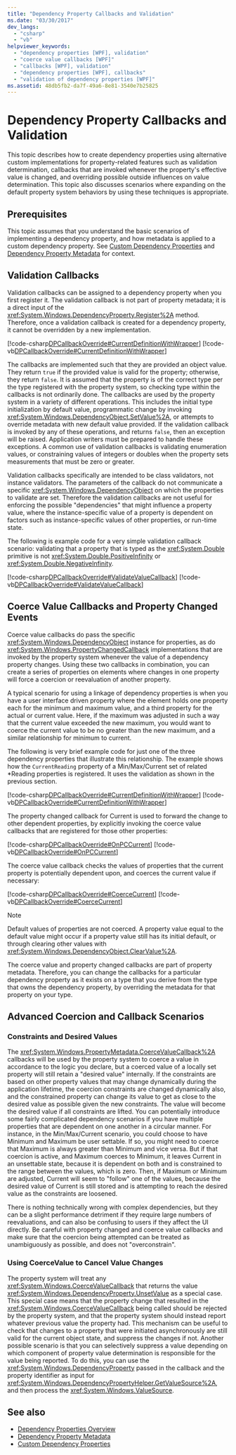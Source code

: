 ```yaml
---
title: "Dependency Property Callbacks and Validation"
ms.date: "03/30/2017"
dev_langs: 
  - "csharp"
  - "vb"
helpviewer_keywords: 
  - "dependency properties [WPF], validation"
  - "coerce value callbacks [WPF]"
  - "callbacks [WPF], validation"
  - "dependency properties [WPF], callbacks"
  - "validation of dependency properties [WPF]"
ms.assetid: 48db5fb2-da7f-49a6-8e81-3540e7b25825
---
```

# Dependency Property Callbacks and Validation
This topic describes how to create dependency properties using alternative custom implementations for property-related features such as validation determination, callbacks that are invoked whenever the property's effective value is changed, and overriding possible outside influences on value determination. This topic also discusses scenarios where expanding on the default property system behaviors by using these techniques is appropriate.  

<a name="prerequisites"></a>   
## Prerequisites  
 This topic assumes that you understand the basic scenarios of implementing a dependency property, and how metadata is applied to a custom dependency property. See [Custom Dependency Properties](custom-dependency-properties.md) and [Dependency Property Metadata](dependency-property-metadata.md) for context.  
  
<a name="Validation_Callbacks"></a>   
## Validation Callbacks  
 Validation callbacks can be assigned to a dependency property when you first register it. The validation callback is not part of property metadata; it is a direct input of the <xref:System.Windows.DependencyProperty.Register%2A> method. Therefore, once a validation callback is created for a dependency property, it cannot be overridden by a new implementation.  
  
 [!code-csharp[DPCallbackOverride#CurrentDefinitionWithWrapper](~/samples/snippets/csharp/VS_Snippets_Wpf/DPCallbackOverride/CSharp/SDKSampleLibrary/class1.cs#currentdefinitionwithwrapper)]
 [!code-vb[DPCallbackOverride#CurrentDefinitionWithWrapper](~/samples/snippets/visualbasic/VS_Snippets_Wpf/DPCallbackOverride/visualbasic/sdksamplelibrary/class1.vb#currentdefinitionwithwrapper)]  
  
 The callbacks are implemented such that they are provided an object value. They return `true` if the provided value is valid for the property; otherwise, they return `false`. It is assumed that the property is of the correct type per the type registered with the property system, so checking type within the callbacks is not ordinarily done. The callbacks are used by the property system in a variety of different operations. This includes the initial type initialization by default value, programmatic change by invoking <xref:System.Windows.DependencyObject.SetValue%2A>, or attempts to override metadata with new default value provided. If the validation callback is invoked by any of these operations, and returns `false`, then an exception will be raised. Application writers must be prepared to handle these exceptions. A common use of validation callbacks is validating enumeration values, or constraining values of integers or doubles when the property sets measurements that must be zero or greater.  
  
 Validation callbacks specifically are intended to be class validators, not instance validators. The parameters of the callback do not communicate a specific <xref:System.Windows.DependencyObject> on which the properties to validate are set. Therefore the validation callbacks are not useful for enforcing the possible "dependencies" that might influence a property value, where the instance-specific value of a property is dependent on factors such as instance-specific values of other properties, or run-time state.  
  
 The following is example code for a very simple validation callback scenario: validating that a property that is typed as the <xref:System.Double> primitive is not <xref:System.Double.PositiveInfinity> or <xref:System.Double.NegativeInfinity>.  
  
 [!code-csharp[DPCallbackOverride#ValidateValueCallback](~/samples/snippets/csharp/VS_Snippets_Wpf/DPCallbackOverride/CSharp/SDKSampleLibrary/class1.cs#validatevaluecallback)]
 [!code-vb[DPCallbackOverride#ValidateValueCallback](~/samples/snippets/visualbasic/VS_Snippets_Wpf/DPCallbackOverride/visualbasic/sdksamplelibrary/class1.vb#validatevaluecallback)]  
  
<a name="Coerce_Value_Callbacks_and_Property_Changed_Events"></a>   
## Coerce Value Callbacks and Property Changed Events  
 Coerce value callbacks do pass the specific <xref:System.Windows.DependencyObject> instance for properties, as do <xref:System.Windows.PropertyChangedCallback> implementations that are invoked by the property system whenever the value of a dependency property changes. Using these two callbacks in combination, you can create a series of properties on elements where changes in one property will force a coercion or reevaluation of another property.  
  
 A typical scenario for using a linkage of dependency properties is when you have a user interface driven property where the element holds one property each for the minimum and maximum value, and a third property for the actual or current value. Here, if the maximum was adjusted in such a way that the current value exceeded the new maximum, you would want to coerce the current value to be no greater than the new maximum, and a similar relationship for minimum to current.  
  
 The following is very brief example code for just one of the three dependency properties that illustrate this relationship. The example shows how the `CurrentReading` property of a Min/Max/Current set of related *Reading properties is registered. It uses the validation as shown in the previous section.  
  
 [!code-csharp[DPCallbackOverride#CurrentDefinitionWithWrapper](~/samples/snippets/csharp/VS_Snippets_Wpf/DPCallbackOverride/CSharp/SDKSampleLibrary/class1.cs#currentdefinitionwithwrapper)]
 [!code-vb[DPCallbackOverride#CurrentDefinitionWithWrapper](~/samples/snippets/visualbasic/VS_Snippets_Wpf/DPCallbackOverride/visualbasic/sdksamplelibrary/class1.vb#currentdefinitionwithwrapper)]  
  
 The property changed callback for Current is used to forward the change to other dependent properties, by explicitly invoking the coerce value callbacks that are registered for those other properties:  
  
 [!code-csharp[DPCallbackOverride#OnPCCurrent](~/samples/snippets/csharp/VS_Snippets_Wpf/DPCallbackOverride/CSharp/SDKSampleLibrary/class1.cs#onpccurrent)]
 [!code-vb[DPCallbackOverride#OnPCCurrent](~/samples/snippets/visualbasic/VS_Snippets_Wpf/DPCallbackOverride/visualbasic/sdksamplelibrary/class1.vb#onpccurrent)]  
  
 The coerce value callback checks the values of properties that the current property is potentially dependent upon, and coerces the current value if necessary:  
  
 [!code-csharp[DPCallbackOverride#CoerceCurrent](~/samples/snippets/csharp/VS_Snippets_Wpf/DPCallbackOverride/CSharp/SDKSampleLibrary/class1.cs#coercecurrent)]
 [!code-vb[DPCallbackOverride#CoerceCurrent](~/samples/snippets/visualbasic/VS_Snippets_Wpf/DPCallbackOverride/visualbasic/sdksamplelibrary/class1.vb#coercecurrent)]  
  
> [!NOTE]
> Default values of properties are not coerced. A property value equal to the default value might occur if a property value still has its initial default, or through clearing other values with <xref:System.Windows.DependencyObject.ClearValue%2A>.  
  
 The coerce value and property changed callbacks are part of property metadata. Therefore, you can change the callbacks for a particular dependency property as it exists on a type that you derive from the type that owns the dependency property, by overriding the metadata for that property on your type.  
  
<a name="Advanced"></a>   
## Advanced Coercion and Callback Scenarios  
  
### Constraints and Desired Values  
 The <xref:System.Windows.PropertyMetadata.CoerceValueCallback%2A> callbacks will be used by the property system to coerce a value in accordance to the logic you declare, but a coerced value of a locally set property will still retain a "desired value" internally. If the constraints are based on other property values that may change dynamically during the application lifetime, the coercion constraints are changed dynamically also, and the constrained property can change its value to get as close to the desired value as possible given the new constraints. The value will become the desired value if all constraints are lifted. You can potentially introduce some fairly complicated dependency scenarios if you have multiple properties that are dependent on one another in a circular manner. For instance, in the Min/Max/Current scenario, you could choose to have Minimum and Maximum be user settable. If so, you might need to coerce that Maximum is always greater than Minimum and vice versa. But if that coercion is active, and Maximum coerces to Minimum, it leaves Current in an unsettable state, because it is dependent on both and is constrained to the range between the values, which is zero. Then, if Maximum or Minimum are adjusted, Current will seem to "follow" one of the values, because the desired value of Current is still stored and is attempting to reach the desired value as the constraints are loosened.  
  
 There is nothing technically wrong with complex dependencies, but they can be a slight performance detriment if they require large numbers of reevaluations, and can also be confusing to users if they affect the UI directly. Be careful with property changed and coerce value callbacks and make sure that the coercion being attempted can be treated as unambiguously as possible, and does not "overconstrain".  
  
### Using CoerceValue to Cancel Value Changes  
 The property system will treat any <xref:System.Windows.CoerceValueCallback> that returns the value <xref:System.Windows.DependencyProperty.UnsetValue> as a special case. This special case means that the property change that resulted in the <xref:System.Windows.CoerceValueCallback> being called should be rejected by the property system, and that the property system should instead report whatever previous value the property had. This mechanism can be useful to check that changes to a property that were initiated asynchronously are still valid for the current object state, and suppress the changes if not. Another possible scenario is that you can selectively suppress a value depending on which component of property value determination is responsible for the value being reported. To do this, you can use the <xref:System.Windows.DependencyProperty> passed in the callback and the property identifier as input for <xref:System.Windows.DependencyPropertyHelper.GetValueSource%2A>, and then process the <xref:System.Windows.ValueSource>.  
  
## See also

- [Dependency Properties Overview](dependency-properties-overview.md)
- [Dependency Property Metadata](dependency-property-metadata.md)
- [Custom Dependency Properties](custom-dependency-properties.md)
